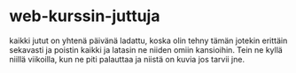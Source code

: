 # web-kurssin-juttuja
kaikki jutut on yhtenä päivänä ladattu, koska olin tehny tämän jotekin erittäin sekavasti ja poistin kaikki ja latasin ne niiden omiin kansioihin. 
Tein ne kyllä niillä viikoilla, kun ne piti palauttaa ja niistä on kuvia jos tarvii jne.
